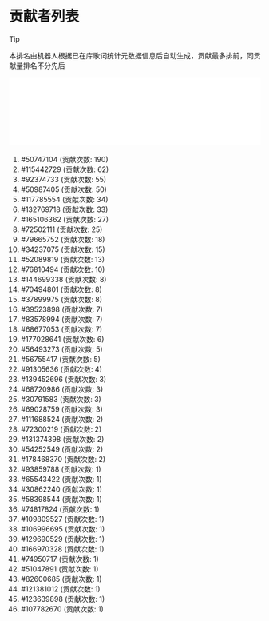 # 贡献者列表

> [!TIP]
> 本排名由机器人根据已在库歌词统计元数据信息后自动生成，贡献最多排前，同贡献量排名不分先后

![贡献者头像画廊](./CONTRIBUTORS.svg)

1. #50747104 (贡献次数: 190)
2. #115442729 (贡献次数: 62)
3. #92374733 (贡献次数: 55)
4. #50987405 (贡献次数: 50)
5. #117785554 (贡献次数: 34)
6. #132769718 (贡献次数: 33)
7. #165106362 (贡献次数: 27)
8. #72502111 (贡献次数: 25)
9. #79665752 (贡献次数: 18)
10. #34237075 (贡献次数: 15)
11. #52089819 (贡献次数: 13)
12. #76810494 (贡献次数: 10)
13. #144699338 (贡献次数: 8)
14. #70494801 (贡献次数: 8)
15. #37899975 (贡献次数: 8)
16. #39523898 (贡献次数: 7)
17. #83578994 (贡献次数: 7)
18. #68677053 (贡献次数: 7)
19. #177028641 (贡献次数: 6)
20. #56493273 (贡献次数: 5)
21. #56755417 (贡献次数: 5)
22. #91305636 (贡献次数: 4)
23. #139452696 (贡献次数: 3)
24. #68720986 (贡献次数: 3)
25. #30791583 (贡献次数: 3)
26. #69028759 (贡献次数: 3)
27. #111688524 (贡献次数: 2)
28. #72300219 (贡献次数: 2)
29. #131374398 (贡献次数: 2)
30. #54252549 (贡献次数: 2)
31. #178468370 (贡献次数: 2)
32. #93859788 (贡献次数: 1)
33. #65543422 (贡献次数: 1)
34. #30862240 (贡献次数: 1)
35. #58398544 (贡献次数: 1)
36. #74817824 (贡献次数: 1)
37. #109809527 (贡献次数: 1)
38. #106996695 (贡献次数: 1)
39. #129690529 (贡献次数: 1)
40. #166970328 (贡献次数: 1)
41. #74950717 (贡献次数: 1)
42. #51047891 (贡献次数: 1)
43. #82600685 (贡献次数: 1)
44. #121381012 (贡献次数: 1)
45. #123639898 (贡献次数: 1)
46. #107782670 (贡献次数: 1)
